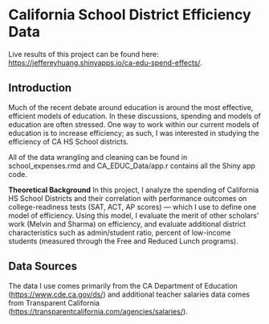 # California School District Efficiency Data

Live results of this project can be found here: https://jeffereyhuang.shinyapps.io/ca-edu-spend-effects/.

## Introduction
Much of the recent debate around education is around the most effective, efficient models of education. In these discussions, spending and models of education are often stressed. One way to work within our current models of education is to increase efficiency; as such, I was interested in studying the efficiency of CA HS School districts.

All of the data wrangling and cleaning can be found in school_expenses.rmd and CA_EDUC_Data/app.r contains all the Shiny app code. 

**Theoretical Background**
In this project, I analyze the spending of California HS School Districts and their correlation with performance outcomes on college-readiness tests (SAT, ACT, AP scores) — which I use to define one model of efficiency. Using this model, I evaluate the merit of other scholars' work (Melvin and Sharma) on efficiency, and evaluate additional district characteristics such as admin/student ratio, percent of low-income students (measured through the Free and Reduced Lunch programs). 

## Data Sources
The data I use comes primarily from the CA Department of Education (https://www.cde.ca.gov/ds/) and additional teacher salaries data comes from Transparent California (https://transparentcalifornia.com/agencies/salaries/). 
